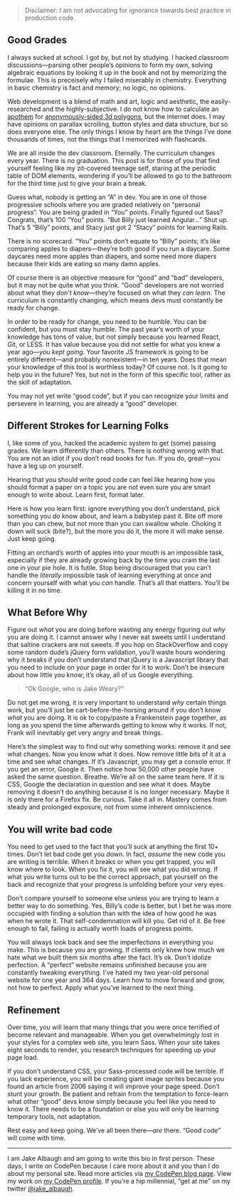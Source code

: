 > Disclaimer: I am not advocating for ignorance towards best practice in production code.

## Good Grades

I always sucked at school. I got by, but not by studying. I hacked classroom discussions—parsing other people’s opinions to form my own, solving algebraic equations by looking it up in the book and not by memorizing the formulae. This is preceisely why I failed miserably in chemistry. Everything in basic chemistry is fact and memory; no logic, no opinions. 

Web development is a blend of math and art, logic and aesthetic, the easily-researched and the highly-subjective. I do not know how to calculate an [apothem](http://en.wikipedia.org/wiki/Apothem) for [anonymously-sided 3d polygons](http://codepen.io/jakealbaugh/pen/bfBqL?editors=110), but the internet does. I may have opinions on parallax scrolling, button styles and data structure, but so does everyone else. The only things I know by heart are the things I’ve done thousands of times, not the things that I memorized with flashcards.

We are all inside the dev classroom. Eternally. The curriculum changes every year. There is no graduation. This post is for those of you that find yourself feeling like my zit-covered teenage self, staring at the periodic table of DOM elements, wondering if you’ll be allowed to go to the bathroom for the third time just to give your brain a break.

Guess what, nobody is getting an “A” in dev. You are in one of those progressive schools where you are graded relatively on “personal progress”. You are being graded in “You” points. Finally figured out Sass? Congrats, that’s 100 “You” points. “But Billy just learned Angular...” Shut up. That’s 5 “Billy” points, and Stacy just got 2 “Stacy” points for learning Rails.

There is no scorecard. “You” points don’t equate to “Billy” points; it’s like comparing apples to diapers—they’re both good if you run a daycare. Some daycares need more apples than diapers, and some need more diapers because their kids are eating so many damn apples.

Of course there is an objective measure for “good” and “bad” developers, but it may not be quite what you think. “Good” developers are not worried about what they *don’t know*—they’re focused on what they *can learn*. The curriculum is constantly changing, which means devs must constantly be ready for change. 

In order to be ready for change, you need to be humble. You can be confident, but you must stay humble. The past year’s worth of your knowledge has tons of value, but not simply because you learned React, Git, or LESS. It has value because you did not settle for what you knew a year ago—*you kept going*.  Your favorite JS framework is going to be entirely different—and probably nonexistent—in ten years. Does that mean your knowledge of this tool is worthless today? Of course not. Is it going to help you in the future? Yes, but not in the form of this specific tool, rather as the skill of adaptation.

You may not yet write “good code”, but if you can recognize your limits and persevere in learning, you are already a “good” developer.


## Different Strokes for Learning Folks

I, like some of you, hacked the academic system to get (some) passing grades. We learn differently than others. There is nothing wrong with that. You are not an idiot if you don’t read books for fun. If you do, great—you have a leg up on yourself.

Hearing that you should write good code can feel like hearing how you should format a paper on a topic you are not even sure you are smart enough to write about. Learn first, format later. 

Here is how you learn first: ignore everything you don’t understand, pick something you *do* know about, and learn a babystep past it. Bite off more than you can chew, but not more than you can swallow whole. Choking it down will suck (bite?), but the more you do it, the more it will make sense. Just keep going. 

Fitting an orchard’s worth of apples into your mouth is an impossible task, especially if they are already growing back by the time you cram the last one in your pie hole. It is futile. Stop being discouraged that you can’t handle the *literally* impossible task of learning everything at once and concern yourself with what you *can* handle. That’s all that matters. You’ll be killing it in no time.


## What Before Why

Figure out *what* you are doing before wasting any energy figuring out *why* you are doing it. I cannot answer why I never eat sweets until I understand that saltine crackers are not sweets. If you hop on StackOverflow and copy some random dude’s jQuery form validation, you’ll waste hours wondering why it breaks if you don’t understand that jQuery is a Javascript library that you need to include on your page in order for it to work. Don’t be insecure about how little you know; it’s okay, all of us Google everything.

> “Ok Google, who is Jake Weary?”

Do not get me wrong, it is very important to understand *why* certain things work, but you’ll just be cart-before-the-horsing around if you don’t know *what* you are doing. It is ok to copy/paste a Frankenstein page together, as long as you spend the time afterwards getting to know why it works. If not, Frank will inevitably get very angry and break things. 

Here’s the simplest way to find out why something works: remove it and see what changes. Now you know what it does. Now remove little bits of it at a time and see what changes. If it’s Javascript, you may get a console error. If you get an error, Google it. Then notice how 50,000 other people have asked the same question. Breathe. We’re all on the same team here. If it is CSS, Google the declaration in question and see what it does. Maybe removing it doesn’t do anything because it is no longer necessary. Maybe it is only there for a Firefox fix. Be curious. Take it all in. Mastery comes from steady and prolonged exposure, not from some inherent omniscience.


## You will write bad code

You need to get used to the fact that you’ll suck at anything the first 10+ times. Don’t let bad code get you down. In fact, *assume* the new code you are writing is terrible. When it breaks or when you get trapped, you will know where to look. When you fix it, you will see what you did wrong. If what you write turns out to be the correct approach, pat yourself on the back and recognize that your progress is unfolding before your very eyes. 

Don’t compare yourself to someone else unless you are trying to learn a better way to do something. Yes, Billy’s code is better, but I bet he was more occupied with finding a solution than with the idea of how good he was when he wrote it. That self-condemnation will kill you. Get rid of it. Be free enough to fail, failing is actually worth loads of progress points.

You will always look back and see the imperfections in everything you make. This is because you are growing. If clients only knew how much we hate what we built them six months after the fact. It’s ok. Don’t idolize perfection. A “perfect” website remains unfinished because you are constantly tweaking everything. I've hated my two year-old personal website for one year and 364 days. Learn how to move forward and grow, not how to perfect. Apply what you’ve learned to the next thing.


## Refinement

Over time, you will learn that many things that you were once terrified of become relevant and manageable. When you get overwhelmingly lost in your styles for a complex web site, you learn Sass. When your site takes eight seconds to render, you research techniques for speeding up your page load. 

If you don’t understand CSS, your Sass-processed code will be terrible. If you lack experience, you will be creating giant image sprites because you found an article from 2006 saying it will improve your page speed. Don’t stunt your growth. Be patient and refrain from the temptation to force-learn what other “good” devs know simply because you feel like you need to know it. There needs to be a foundation or else you will only be learning temporary tools, not adaptation.




Rest easy and keep going. We’ve all been there—*are* there. “Good code” will come with time.

---

I am Jake Albaugh and am going to write this bio in first person. These days, I write on CodePen because I care more about it and you than I do about my personal site. Read more articles via [my CodePen blog page](http://codepen.io/jakealbaugh/blog/). View my work on [my CodePen profile](http://codepen.io/jakealbaugh/). If you’re a hip millennial, “get at me” on my twitter [@jake_albaugh](http://twitter.com/jake_albaugh).

